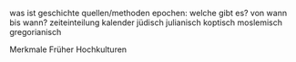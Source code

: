 was ist geschichte
quellen/methoden
epochen: welche gibt es? von wann bis wann?
zeiteinteilung kalender jüdisch
						julianisch
						koptisch
						moslemisch
						gregorianisch
						
Merkmale Früher Hochkulturen